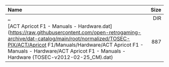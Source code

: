 |Name|Size|
|:---|---:|
|[..](../index.html)|DIR|
|[ACT Apricot F1 - Manuals - Hardware.dat](https://raw.githubusercontent.com/open-retrogaming-archive/dat-catalog/main/root/normalized/TOSEC-PIX/ACT/Apricot F1/Manuals/Hardware/ACT Apricot F1 - Manuals - Hardware/ACT Apricot F1 - Manuals - Hardware (TOSEC-v2012-02-25_CM).dat)|887|
